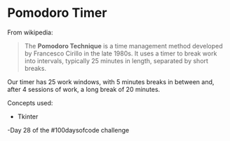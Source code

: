 # Pomodoro Timer

From wikipedia:
>The **Pomodoro Technique** is a time management method developed by Francesco Cirillo in the late 1980s. It uses a timer to break work into intervals, typically 25 minutes in length, separated by short breaks.

Our timer has 25 work windows, with 5 minutes breaks in between and, after 4 sessions of work, a long break of 20 minutes.


Concepts used:
<ul>
	<li>Tkinter</li> 
</ul>

-Day 28 of the #100daysofcode challenge
